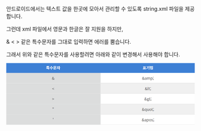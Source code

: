 안드로이드에서는 텍스트 값을 한곳에 모아서 관리할 수 있도록 string.xml 파일을 제공합니다.



그런데 xml  파일에서 영문과 한글은 잘 지원을 하지만,

& < > 같은 특수문자를 그대로 입력하면 에러를 뿜습니다.

그래서 위와 같은 특수문자를 사용할려면 아래와 같이 변경해서 사용해야 합니다.

![이미지](https://github.com/daeyeong1573/Record/blob/main/img/special_word.png)
